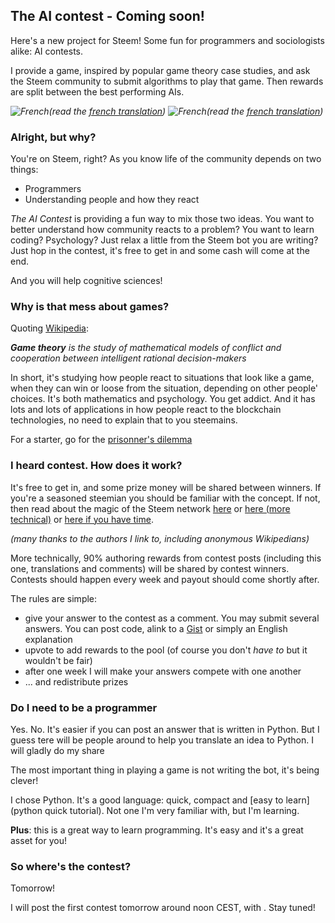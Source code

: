## The AI contest - Coming soon!

Here's a new project for Steem! Some fun for programmers and sociologists alike: AI contests. 

I provide a game, inspired by popular game theory case studies, and ask the Steem community to submit algorithms to play that game. Then rewards are split between the best performing AIs.

*![French](https://s9.postimg.org/uj9cbu667/flag-fr-qc.png)(read the [french translation](./TEASER-fr.md))*
*![French](https://s9.postimg.org/oibnetgzz/flag-fr-qc_-_small-hires.png)(read the [french translation](./TEASER-fr.md))*

### Alright, but why?

You're on Steem, right? As you know life of the community depends on two things:

* Programmers
* Understanding people and how they react

*The AI Contest* is providing a fun way to mix those two ideas. You want to better understand how community reacts to a problem? You want to learn coding? Psychology? Just relax a little from the Steem bot you are writing? Just hop in the contest, it's free to get in and some cash will come at the end.

And you will help cognitive sciences!


### Why is that mess about games?

Quoting [Wikipedia](https://en.wikipedia.org/wiki/Game_theory): 

***Game theory** is the study of mathematical models of conflict and cooperation between intelligent rational decision-makers*

In short, it's studying how people react to situations that look like a game, when they can win or loose from the situation, depending on other people' choices. It's both mathematics and psychology. You get addict. And it has lots and lots of applications in how people react to the blockchain technologies, no need to explain that to you steemains.

For a starter, go for the [prisonner's dilemma](https://en.wikipedia.org/wiki/Prisoner%27s_dilemma)


### I heard contest. How does it work?

It's free to get in, and some prize money will be shared between winners. If you're a seasoned steemian you should be familiar with the concept. If not, then read about the magic of the Steem network [here](https://steemit.com/steem/@vinnu/what-is-steem-and-how-does-it-work)  or [here (more technical)](https://steemit.com/steem/@tuck-fheman/what-is-steem) or [here if you have time](https://steemit.com/steemy/@flauwy/60-steem-video-tutorials-for-beginners-the-grand-steemy-collection). 

*(many thanks to the authors I link to, including anonymous Wikipedians)*

More technically, 90% authoring rewards from contest posts (including this one, translations and comments) will be shared by contest winners. Contests should happen every week and payout should come shortly after.

The rules are simple: 
* give your answer to the contest as a comment. You may submit several answers. You can post code, alink to a [Gist](gist.github.com) or simply an English explanation
* upvote to add rewards to the pool (of course you don't *have to* but it wouldn't be fair) 
* after one week I will make your answers compete with one another
* ... and redistribute prizes


### Do I need to be a programmer

Yes. No. It's easier if you can post an answer that is written in Python. But I guess tere will be people around to help you translate an idea to Python. I will gladly do my share

The most important thing in playing a game is not writing the bot, it's being clever!

I chose Python. It's a good language: quick, compact and [easy to learn](python quick tutorial). Not one I'm very familiar with, but I'm learning.

**Plus**: this is a great way to learn programming. It's easy and it's a great asset for you!


### So where's the contest?

Tomorrow!

I will post the first contest tomorrow around noon CEST, with . Stay tuned!